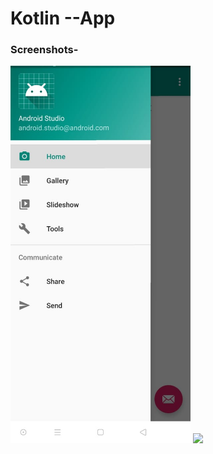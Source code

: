 # Kotlin  --App



### Screenshots-

<p float="left">
  <img src="https://github.com/NoobSolver/Kotlin--App/blob/master/Screenshots/Image.jpeg" width="288" />
  <img src="https://github.com/NoobSolver/Kotlin--App/blob/master/Screenshots/Image1.jpeg" width="288" />
  </p>



